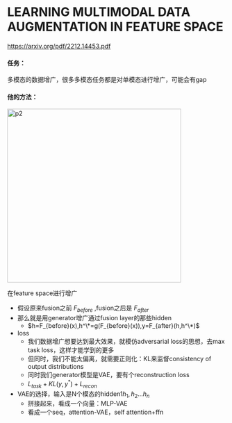 # LEARNING MULTIMODAL DATA AUGMENTATION IN FEATURE SPACE

https://arxiv.org/pdf/2212.14453.pdf

#### 任务：

多模态的数据增广，很多多模态任务都是对单模态进行增广，可能会有gap

#### 他的方法：

<img src="https://p.ipic.vip/ntften.png" alt="p2" width="400"/>

在feature space进行增广

* 假设原来fusion之前 $F_{before}$ ,fusion之后是 $F_{after}$
* 那么就是用generator增广通过fusion layer的那些hidden
  *  $h=F_{before}(x),h^\*=g(F_{before}(x)),y=F_{after}(h,h^\*)$
* loss
  * 我们数据增广想要达到最大效果，就模仿adversarial loss的思想，去max task loss，这样才能学到的更多
  * 但同时，我们不能太偏离，就需要正则化：KL来监督consistency of output distributions
  * 同时我们generator模型是VAE，要有个reconstruction loss
  * $L_{task}+KL(y,y^*)+L_{recon}$
* VAE的选择，输入是N个模态的hidden1$h_1,h_2...h_n$
  * 拼接起来，看成一个向量：MLP-VAE
  * 看成一个seq，attention-VAE，self attention+ffn
